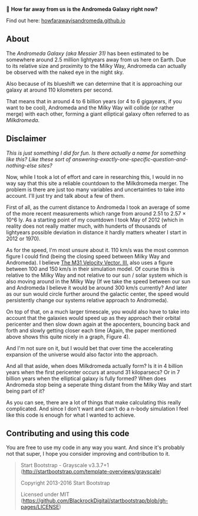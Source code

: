 🌌
__How far away from us is the Andromeda Galaxy right now?__

Find out here: [howfarawayisandromeda.github.io](https://howfarawayisandromeda.github.io/)

## About

The _Andromeda Galaxy (aka Messier 31)_ has been estimated to be somewhere around 2.5 million lightyears away from us here on Earth. Due to its relative size and proximity to the Milky Way, Andromeda can actually be observed with the naked eye in the night sky.

Also because of its blueshift we can determine that it is approaching our galaxy at around 110 kilometers per second.

That means that in around 4 to 6 billion years (or 4 to 6 gigayears, if you want to be cool), Andromeda and the Milky Way will collide (or rather merge) with each other, forming a giant elliptical galaxy often referred to as _Milkdromeda_.

## Disclaimer

_This is just something I did for fun. Is there actually a name for something like this? Like these sort of answering-exactly-one-specific-question-and-nothing-else sites?_

Now, while I took a lot of effort and care in researching this, I would in no way say that this site a reliable countdown to the Milkdromeda merger.
The problem is there are just too many variables and uncertainties to take into account. I'll just try and talk about a few of them.

First of all, as the current distance to Andromeda I took an average of some of the more recent measurements which range from around 2.51 to 2.57 × 10^6 ly.
As a starting point of my countdown I took May of 2012 (which in reality does not really matter much, with hunderts of thousands of lightyears possible deviation in distance it hardly matters wheater I start in 2012 or 1970).

As for the speed, I'm most unsure about it. 110 km/s was the most common figure I could find (being the closing speed between Milky Way and Andromeda). I believe [The M31 Velocity Vector. III.](http://adsabs.harvard.edu/abs/2012ApJ...753....9V) also uses a figure between 100 and 150 km/s in their simulation model.
Of course this is relative to the Milky Way and not relative to our sun / solar system which is also moving around in the Milky Way (If we take the speed between our sun and Andromeda I believe it would be around 300 km/s currently? And later as our sun would circle further around the galactic center, the speed would persistently change our systems relative approach to Andromeda).

On top of that, on a much larger timescale, you would also have to take into account that the galaxies would speed up as they approach their orbital pericenter and then slow down again at the apocenters, bouncing back and forth and slowly getting closer each time (Again, the paper mentioned above shows this quite nicely in a graph, Figure 4).

And I'm not sure on it, but I would bet that over time the accelerating expansion of the universe would also factor into the approach.

And all that aside, when does Milkdromeda actually form? Is it in 4 billion years when the first pericenter occurs at around 31 kiloparsecs? Or in 7 billion years when the elliptical galaxy is fully formed?
When does Andromeda stop being a seperate thing distant from the Milky Way and start being part of it?

As you can see, there are a lot of things that make calculating this really complicated. And since I don't want and can't do a n-body simulation I feel like this code is enough for what I wanted to achieve.

## Contributing and using this code

You are free to use my code in any way you want. And since it's probably not that super, I hope you consider improving and contribution to it.

> Start Bootstrap - Grayscale v3.3.7+1 (http://startbootstrap.com/template-overviews/grayscale)
>
> Copyright 2013-2016 Start Bootstrap
>
> Licensed under MIT (https://github.com/BlackrockDigital/startbootstrap/blob/gh-pages/LICENSE)
